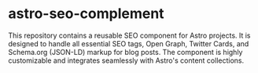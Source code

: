 # astro-seo-complement
This repository contains a reusable SEO component for Astro projects. It is designed to handle all essential SEO tags, Open Graph, Twitter Cards, and Schema.org (JSON-LD) markup for blog posts. The component is highly customizable and integrates seamlessly with Astro's content collections.
